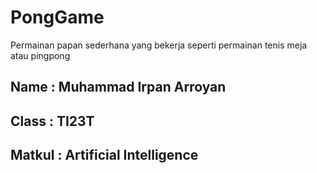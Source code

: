 # PongGame
Permainan papan sederhana yang bekerja seperti permainan tenis meja atau pingpong

## Name   : Muhammad Irpan Arroyan
## Class  : TI23T
## Matkul : Artificial Intelligence
